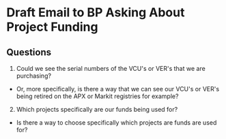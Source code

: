 # Draft Email to BP Asking About Project Funding


## Questions

1. Could we see the serial numbers of the VCU's or VER's that we are purchasing?
  * Or, more specifically, is there a way that we can see our VCU's or VER's being retired on the APX or Markit registries for example?
2. Which projects specifically are our funds being used for?
  * Is there a way to choose specifically which projects are funds are used for?
  
  
